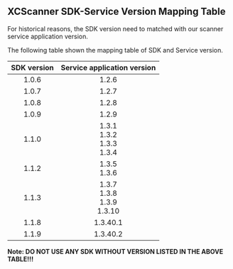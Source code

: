 XCScanner SDK-Service Version Mapping Table
---

For historical reasons, the SDK version need to matched with our scanner service application version.

The following table shown the mapping table of SDK and Service version.

| SDK version |     Service application version      |
|:-----------:|:------------------------------------:|
|    1.0.6    |                1.2.6                 |
|    1.0.7    |                1.2.7                 |
|    1.0.8    |                1.2.8                 |
|    1.0.9    |                1.2.9                 |
|    1.1.0    | 1.3.1<br/>1.3.2<br/>1.3.3<br/>1.3.4  |
|    1.1.2    |           1.3.5<br/>1.3.6            |
|    1.1.3    | 1.3.7<br/>1.3.8<br/>1.3.9<br/>1.3.10 |
|    1.1.8    |               1.3.40.1               |
|    1.1.9    |               1.3.40.2               |

**Note: DO NOT USE ANY SDK WITHOUT VERSION LISTED IN THE ABOVE TABLE!!!**
